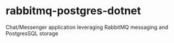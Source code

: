 # rabbitmq-postgres-dotnet
Chat/Messenger application leveraging RabbitMQ messaging and PostgresSQL storage
